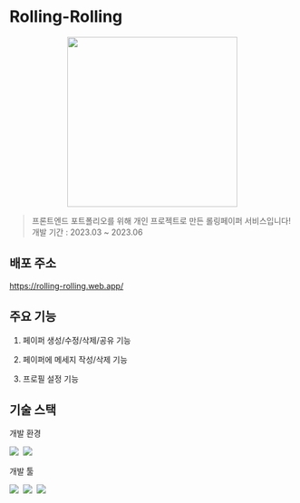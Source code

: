 # Rolling-Rolling

<p align="center">
<img src="https://github.com/Seokyung/Rolling-Rolling/assets/48540451/5e25cd7a-82fb-4d3a-9c07-84c07426b359" width="300" />
</p>

> 프론트엔드 포트폴리오를 위해 개인 프로젝트로 만든 롤링페이퍼 서비스입니다!<br/>
> 개발 기간 : 2023.03 ~ 2023.06

## 배포 주소

https://rolling-rolling.web.app/

## 주요 기능

1. 페이퍼 생성/수정/삭제/공유 기능

2. 페이퍼에 메세지 작성/삭제 기능

3. 프로필 설정 기능

## 기술 스택

개발 환경

<img src="https://img.shields.io/badge/Visual_Studio_Code-007ACC?style=flat&logo=VisualStudioCode&logoColor=white">&nbsp;
<img src="https://img.shields.io/badge/GitHub-181717?style=flat&logo=GitHub&logoColor=white">&nbsp;

개발 툴

<img src="https://img.shields.io/badge/React-61DAFB?style=flat&logo=React&logoColor=white">&nbsp;
<img src="https://img.shields.io/badge/JavaScript-F7DF1E?style=flat&logo=JavaScript&logoColor=white">&nbsp;
<img src="https://img.shields.io/badge/Firebase-FFCA28?style=flat&logo=Firebase&logoColor=white">&nbsp;
